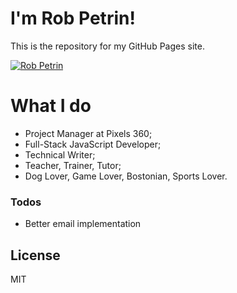 # I'm Rob Petrin!
This is the repository for my GitHub Pages site.

[![Rob Petrin](https://robpetrin.github.io/img/rob.jpg)](https://petr.in)

# What I do

  - Project Manager at Pixels 360;
  - Full-Stack JavaScript Developer;
  - Technical Writer;
  - Teacher, Trainer, Tutor;
  - Dog Lover, Game Lover, Bostonian, Sports Lover.


### Todos

 - Better email implementation

License
----

MIT